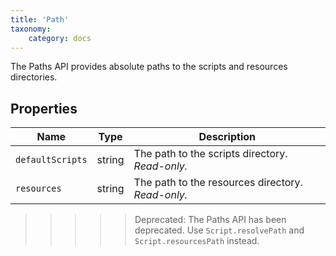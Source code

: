 ```yaml
---
title: 'Path'
taxonomy:
    category: docs
---
```


The Paths API provides absolute paths to the scripts and resources directories.

## Properties
|Name|Type|Description|
|----|----|-----------|
|`defaultScripts`|string|The path to the scripts directory. *Read-only.*|
|`resources`|string|The path to the resources directory. *Read-only.*|

>>>>> Deprecated: The Paths API has been deprecated. Use `Script.resolvePath` and `Script.resourcesPath` instead.
